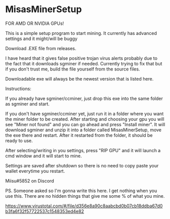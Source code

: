 # MisasMinerSetup
FOR AMD OR NVIDIA GPUs!

This is a simple setup program to start mining.
It currently has advanced settings and it might/will be buggy

Download .EXE file from releases.

I have heard that it gives false positive trojan virus alerts probably due to the fact that it downloads sgminer if needed.
Currently trying to fix that but if you don't trust me, build the file yourself from the source files.

Downloadable exe will always be the newest version that is listed here.

Instructions:

If you already have sgminer/ccminer, just drop this exe into the same folder as sgminer and start.


If you don't have sgminer/ccminer yet, just run it in a folder where you want the miner folder to be created.
After starting and choosing your gpu you will see "Miner not found" and you can go ahead and press "Install miner".
It will download sgminer and unzip it into a folder called MisasMinerSetup, move the exe there and restart.
After it restarted from the folder, it should be ready to use.

After selecting/writing in you settings, press "RIP GPU" and it will launch a cmd window and it will start to mine.

Settings are saved after shutdown so there is no need to copy paste your wallet everytime you restart.

Miisu#5852 on Discord

PS. Someone asked so I'm gonna write this here. I get nothing when you use this. There are no hidden things that give me some % of what you mine. 

https://www.virustotal.com/#/file/d356e8a90c8aabcbd0b07cb18ddba67d0b3fa6f32f57722537c1548353ed4e82
